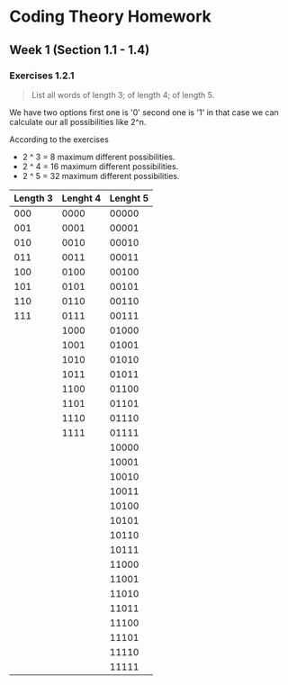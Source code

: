 # Coding Theory Homework

## Week 1 (Section 1.1 - 1.4)

### Exercises 1.2.1

> List all words of length 3; of length 4; of length 5.

We have two options first one is '0' second one is '1' in that case we can calculate our all possibilities like 2^n.

According to the exercises 

* 2 ^ 3 = 8	 	maximum different possibilities. 
* 2 ^ 4 = 16	maximum different possibilities.
* 2 ^ 5 = 32	maximum different possibilities.

| Length 3 | Lenght 4 | Lenght 5 |
| -------- | -------- | -------- |
|000       |0000      |00000     |
| 001      | 0001     | 00001    |
| 010      | 0010     | 00010    |
| 011      | 0011     | 00011    |
| 100      | 0100     | 00100    |
| 101      | 0101     | 00101    |
| 110      | 0110     | 00110    |
| 111      | 0111     | 00111    |
|          | 1000     | 01000    |
|          | 1001     | 01001    |
|          | 1010     | 01010    |
|          | 1011     | 01011    |
|          | 1100     | 01100    |
|          | 1101     | 01101    |
|          | 1110     | 01110    |
|          | 1111     | 01111    |
|          |          | 10000    |
|          |          | 10001    |
|          |          | 10010    |
|          |          | 10011    |
|          |          | 10100    |
|          |          | 10101    |
|          |          | 10110    |
|          |          | 10111    |
|          |          | 11000    |
|          |          | 11001    |
|          |          | 11010    |
|          |          | 11011    |
|          |          | 11100    |
|          |          | 11101    |
|          |          | 11110    |
|          |          | 11111    |

